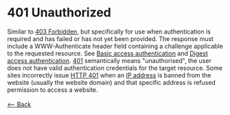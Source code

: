 # 401 Unauthorized

Similar to [403 Forbidden](403.md), but specifically for use when authentication is required and has failed or has not yet been provided. The response must include a WWW-Authenticate header field containing a challenge applicable to the requested resource. See [Basic access authentication](https://en.wikipedia.org/wiki/Basic_access_authentication) and [Digest access authentication](https://en.wikipedia.org/wiki/Digest_access_authentication). [401](401.md) semantically means "unauthorised", the user does not have valid authentication credentials for the target resource.
Some sites incorrectly issue [HTTP 401](401.md) when an [IP address](https://en.wikipedia.org/wiki/IP_address) is banned from the website (usually the website domain) and that specific address is refused permission to access a website.
<br />
<br />
[<-- Back](../../http_codes.md)
